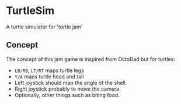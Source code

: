 # TurtleSim

A turtle simulator for 'tortle jam'

## Concept

The concept of this jam game is inspired from OctoDad but for turtles:
- `LB/RB`, `LT/RT` maps turtle legs
- `Y/A` maps turtle head and tail
- Left joystick should map the angle of the shell.
- Right joystick probably to move the camera.
- Optionally, other things such as biting food.
